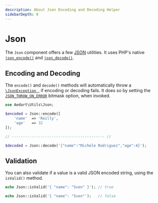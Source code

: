 ```yaml
---
description: About Json Encoding and Decoding Helper
sidebarDepth: 0
---
```


# Json

The `Json` component offers a few [JSON](https://www.json.org/) utilities.
It uses PHP's native [`json_encode()`](https://secure.php.net/manual/en/function.json-encode.php) and [`json_decode()`](https://secure.php.net/manual/en/function.json-decode.php).

## Encoding and Decoding

The `encode()` and `decode()` methods will automatically throw a [`\JsonException `](http://php.net/manual/en/class.jsonexception.php), if encoding or decoding fails.
It does so by setting the [`JSON_THROW_ON_ERROR`](http://php.net/manual/en/json.constants.php) bitmask option, when invoked.

```php
use Aedart\Utils\Json;

$encoded = Json::encode([
    'name'  => 'Reilly',
    'age'   => 32
]);

// ------------------------------------------ //

$decoded = Json::decode('{"name":"Michele Rodriguez","age":4}');
```

## Validation

You can also validate if a value is a valid JSON encoded string, using the `isValid()` method.

```php
echo Json::isValid('{ "name": "Sven" }'); // true

echo Json::isValid('{ "name": "Sven"');   // false
```
